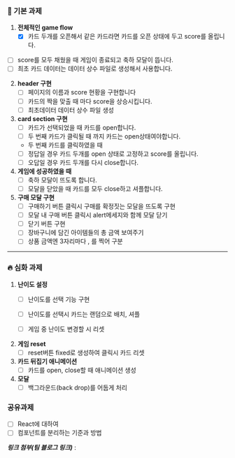 ### 🧩 기본 과제

1. **전체적인 game flow**
    - [x] 카드 두개를 오픈해서 같은 카드라면 카드를 오픈 상태에 두고 score를 올립니다.

- [ ] score를 모두 채웠을 때 게임이 종료되고 축하 모달이 뜹니다.
- [ ] 최초 카드 데이터는 데이터 상수 파일로 생성해서 사용합니다.

2. **header 구현**
    - [ ] 페이지의 이름과 score 현황을 구현합니다
    - [ ] 카드의 짝을 맞출 때 마다 score을 상승시킵니다.
    - [ ] 최초데이터 데이터 상수 파일 생성

4. **card section 구현**
    - [ ] 카드가 선택되었을 때 카드를 open합니다.
    - [ ] 두 번째 카드가 클릭될 때 까지 카드는 open상태여야합니다.

    - 두 번째 카드를 클릭하였을 때
    - [ ] 정답일 경우 카드 두개를 open 상태로 고정하고 score를 올립니다.
    - [ ] 오답일 경우 카드 두개를 다시 close합니다.

5. **게임에 성공하였을 때**
    - [ ] 축하 모달이 뜨도록 합니다.
    - [ ] 모달을 닫았을 때 카드를 모두 close하고 셔플합니다.

6. **구매 모달 구현**
    - [ ] 구매하기 버튼 클릭시 구매를 확정짓는 모달을 뜨도록 구현
    - [ ] 모달 내 구매 버튼 클릭시 alert메세지와 함께 모달 닫기
    - [ ] 닫기 버튼 구현
    - [ ] 장바구니에 담긴 아이템들의 총 금액 보여주기
    - [ ] 상품 금액엔 3자리마다 , 를 찍어 구분

---

### 🔥 심화 과제

1. **난이도 설정**
    - [ ] 난이도를 선택 기능 구현
    - [ ] 난이도를 선택시 카드는 랜덤으로 배치, 셔플
    - [ ] 게임 중 난이도 변경할 시 리셋


2. **게임 reset**
    - [ ] reset버튼 fixed로 생성하여 클릭시 카드 리셋

3. **카드 뒤집기 애니메이션**
    - [ ] 카드를 open, close할 때 애니메이션 생성

4. **모달**
    - [ ] 백그라운드(back drop)를 어둡게 처리

### 공유과제

- [ ] React에 대하여
- [ ] 컴포넌트를 분리하는 기준과 방법

***링크 첨부(팀 블로그 링크)*** :
